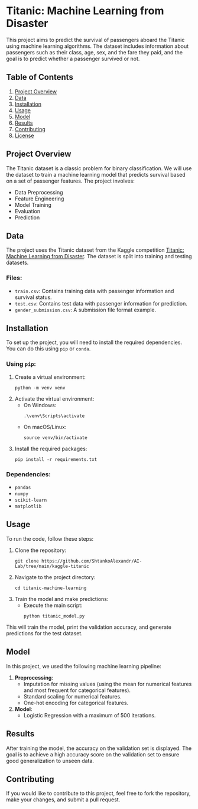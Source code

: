 # Titanic: Machine Learning from Disaster

This project aims to predict the survival of passengers aboard the Titanic using machine learning algorithms. The dataset includes information about passengers such as their class, age, sex, and the fare they paid, and the goal is to predict whether a passenger survived or not.

## Table of Contents

1. [Project Overview](#project-overview)
2. [Data](#data)
3. [Installation](#installation)
4. [Usage](#usage)
5. [Model](#model)
6. [Results](#results)
7. [Contributing](#contributing)
8. [License](#license)

## Project Overview

The Titanic dataset is a classic problem for binary classification. We will use the dataset to train a machine learning model that predicts survival based on a set of passenger features. The project involves:

- Data Preprocessing
- Feature Engineering
- Model Training
- Evaluation
- Prediction

## Data

The project uses the Titanic dataset from the Kaggle competition [Titanic: Machine Learning from Disaster](https://www.kaggle.com/c/titanic). The dataset is split into training and testing datasets.

### Files:

- `train.csv`: Contains training data with passenger information and survival status.
- `test.csv`: Contains test data with passenger information for prediction.
- `gender_submission.csv`: A submission file format example.

## Installation

To set up the project, you will need to install the required dependencies. You can do this using `pip` or `conda`.

### Using `pip`:
1. Create a virtual environment:
    ```
    python -m venv venv
    ```
2. Activate the virtual environment:
    - On Windows:
        ```
        .\venv\Scripts\activate
        ```
    - On macOS/Linux:
        ```
        source venv/bin/activate
        ```
3. Install the required packages:
    ```
    pip install -r requirements.txt
    ```

### Dependencies:
- `pandas`
- `numpy`
- `scikit-learn`
- `matplotlib`

## Usage

To run the code, follow these steps:

1. Clone the repository:
    ```
    git clone https://github.com/ShtankoAlexandr/AI-Lab/tree/main/kaggle-titanic
    ```
2. Navigate to the project directory:
    ```
    cd titanic-machine-learning
    ```
3. Train the model and make predictions:
    - Execute the main script:
        ```
        python titanic_model.py
        ```

This will train the model, print the validation accuracy, and generate predictions for the test dataset.

## Model

In this project, we used the following machine learning pipeline:

1. **Preprocessing**:
   - Imputation for missing values (using the mean for numerical features and most frequent for categorical features).
   - Standard scaling for numerical features.
   - One-hot encoding for categorical features.
2. **Model**:
   - Logistic Regression with a maximum of 500 iterations.

## Results

After training the model, the accuracy on the validation set is displayed. The goal is to achieve a high accuracy score on the validation set to ensure good generalization to unseen data.



## Contributing

If you would like to contribute to this project, feel free to fork the repository, make your changes, and submit a pull request.

